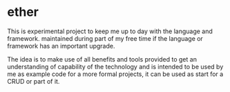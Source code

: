# ether
 This is experimental project to keep me up to day with the language and framework. maintained during part of my free time if the language or framework has an important upgrade.

 The idea is  to make use of all benefits and tools provided to get an understanding of capability of the technology and is intended to be used by me as example code for a more formal projects, it can be used as start for a CRUD or part of it.
 